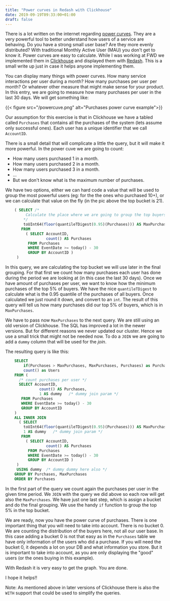```yaml
---
title: "Power curves in Redash with Clickhouse"
date: 2019-09-19T09:33:00+01:00
draft: false
---
```


There is a lot written on the internet regarding [power curves](https://andrewchen.co/power-user-curve/). They are a very powerful tool to better understand how users of a service are behaving. Do you have a strong small user base? Are they more evenly distributed? With traditional Monthly Active User (MAU) you don't get to know it. Power curves are easy to calculate. While I was working at FWD we implemented them in [Clickhouse](https://clickhouse.yandex/) and displayed them with [Redash](https://github.com/getredash/redash). This is a small write up just in case it helps anyone implementing them.

You can display many things with power curves. How many service interactions per user during a month? How many purchases per user per month? Or whatever other measure that might make sense for your product. In this entry, we are going to measure how many purchases per user in the last 30 days. We will get something like:

{{< figure src="/powercuve.png" alt="Purchases power curve example">}}

Our assumption for this exercise is that in Clickhouse we have a tabled called `Purchases` that contains all the purchases of the system (lets assume only successful ones). Each user has a unique identifier that we call `AccountID`.

There is a small detail that will complicate a little the query, but it will make it more powerful. In the power cuve we are going to count:

- How many users purchased 1 in a month.
- How many users purchased 2 in a month.
- How many users purchased 3 in a month.
- …
- But we don't know what is the maximum number of purchases.

We have two options, either we can hard code a value that will be used to group the most powerful users (eg: for the the ones who purchased 10+), or we can calculate that value on the fly (in the pic above the top bucket is 21).

```sql
    ( SELECT /*
         Calculate the place where we are going to group the top buyers
        */
        toUInt64(floor(quantileTDigest(0.95)(Purchases))) AS MaxPurchases
       FROM
         ( SELECT AccountID,
                  count() AS Purchases
          FROM Purchases
          WHERE EventDate >= today() - 30
          GROUP BY AccountID )
     )
```

In this query, we are calculating the top bucket we will use later in the final grouping. For that first we count how many purchases each user has done during the period we are looking at (in this case the last 30 days). Once we have amount of purchases per user, we want to know how the minimum purchases of the top 5% of buyers. We have the nice `quantileTDigest` to calculate what is the 0.95 quantile of the purchases of all buyers. Once calculated we just round it down, and convert to an `int`. The result of this query will tell us how many purchases did our top 5% of buyers, which is in `MaxPurchases`.

We have to pass now `MaxPurchases` to the next query. We are still using an old version of Clickhouse. The SQL has improved a lot in the newer versions. But for different reasons we never updated our cluster. Hence we use a small trick that might not be needed now. To do a `JOIN` we are going to add a `dummy` column that will be used for the _join_.

The resulting query is like this:

```sql
    SELECT
        if(Purchases > MaxPurchases, MaxPurchases, Purchases) as Purchases, /* assign a bucket */
        count() as Users
    FROM (
      /* count purchases per user */
      SELECT AccountID,
               count() AS Purchases,
               1 AS dummy   /* dummy join param */
       FROM Purchases
       WHERE EventDate >= today() - 30
       GROUP BY AccountID
    )
    ALL INNER JOIN
      ( SELECT
        toUInt64(floor(quantileTDigest(0.95)(Purchases))) AS MaxPurchases,
        1 AS dummy   /* dummy join param */
       FROM
         ( SELECT AccountID,
                  count() AS Purchases
          FROM Purchases
          WHERE EventDate >= today() - 30
          GROUP BY AccountID )
     )
     USING dummy  /* dummy dummy here also */
    GROUP BY Purchases, MaxPurchases
    ORDER BY Purchases
```

In the first part of the query we count again the purchases per user in the given time period. We `JOIN` with the query we did above so each row will get also the `MaxPurchases`. We have just one last step, which is assign a bucket and do the final grouping. We use the handy `if` function to group the top 5% in the top bucket.

We are ready, now you have the power curve of purchases. There is one important thing that you will need to take into account. There is no bucket 0. We are counting the distribution of the buyers here, not all our user base. In this case adding a bucket 0 is not that easy as in the `Purchases` table we have only information of the users who did a purchase. If you will need the bucket 0, it depends a lot on your DB and what information you store. But it is important to take into account, as you are only displaying the "good" users (or the ones buying in this example).

With Redash it is very easy to get the graph. You are done.

I hope it helps!!

Note: As mentioned above in later versions of Clickhouse there is also the `WITH` support that could be used to simplify the queries.
